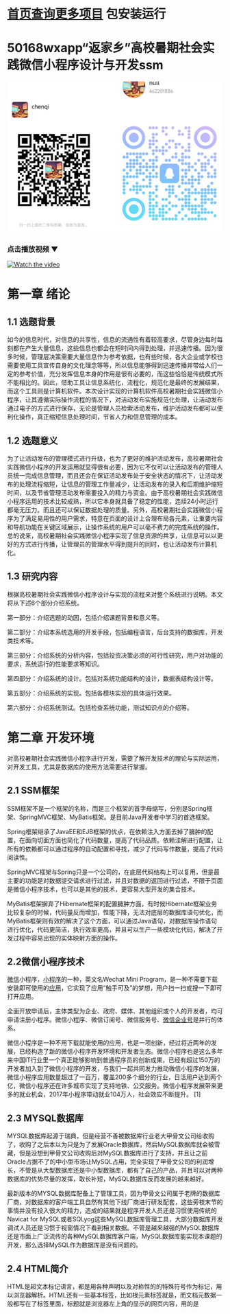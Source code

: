 # [首页查询更多项目](https://github.com/GraduationProject-weixin) 包安装运行


# 50168wxapp“返家乡”高校暑期社会实践微信小程序设计与开发ssm

![picture](https://raw.githubusercontent.com/GraduationProject-springboot/.github/main/img/wx.png)

### 点击播放视频 ▼
[![Watch the video](https://i.sstatic.net/Vp2cE.png)]()


# 第一章 绪论
## 1.1 选题背景
如今的信息时代，对信息的共享性，信息的流通性有着较高要求，尽管身边每时每刻都在产生大量信息，这些信息也都会在短时间内得到处理，并迅速传播。因为很多时候，管理层决策需要大量信息作为参考依据，也有些时候，各大企业或学校也需要使用工具宣传自身的文化理念等等，所以信息能够得到迅速传播并带给人们一定的参考价值，充分发挥信息本身的作用是很有必要的，而这些恰恰是传统模式所不能相比的。因此，借助工具让信息系统化，流程化，规范化是最终的发展结果，而这个工具则是计算机软件。本次设计实现的计算机软件高校暑期社会实践微信小程序，让其遵循实际操作流程的情况下，对活动发布实施规范化处理，让活动发布通过电子的方式进行保存，无论是管理人员检索活动发布，维护活动发布都可以便利化操作，真正缩短信息处理时间，节省人力和信息管理的成本。
## 1.2 选题意义
为了让活动发布的管理模式进行升级，也为了更好的维护活动发布，高校暑期社会实践微信小程序的开发运用就显得很有必要，因为它不仅可以让活动发布的管理人员统一完成信息管理，而且还会在保证活动发布处于安全状态的情况下，让活动发布的处理流程缩短，让信息的管理工作量减少，让活动发布的录入和后期维护缩短时间，以及节省管理活动发布需要投入的精力与资金。由于高校暑期社会实践微信小程序运用的技术比较成熟，所以它本身就具备了稳定的性能，连续24小时运行都毫无压力。而且还可以保证数据处理的质量。另外，高校暑期社会实践微信小程序为了满足易用性的用户需求，特意在页面的设计上合理布局各元素，让重要内容和导航功能在关键区域展示，让操作系统的用户可以毫不费力的完成系统的操作。总的说来，高校暑期社会实践微信小程序实现了信息资源的共享，让信息可以以更好的方式进行传播，让管理员的管理水平得到提升的同时，也让活动发布计算机化。
## 1.3 研究内容
根据高校暑期社会实践微信小程序设计与实现的流程来对整个系统进行说明。本文将从下述6个部分介绍系统。

第一部分：介绍选题的动因，包括介绍课题背景和意义等。

第二部分：介绍本系统选用的开发手段，包括编程语言，后台支持的数据库，开发类技术等。

第三部分：介绍系统的分析内容，包括投资决策必须的可行性研究，用户对功能的要求，系统运行的性能要求等知识。

第四部分：介绍系统的设计。包括对系统功能结构的设计，数据表结构设计等。

第五部分：介绍系统的实现。包括各模块实现的具体运行效果。

第六部分：介绍系统测试。包括检查系统功能，测试知识点的介绍等。
# 第二章 开发环境
对高校暑期社会实践微信小程序进行开发，需要了解开发技术的理论与实际运用，对开发工具，尤其是数据库的使用方法需要进行掌握。
## 2.1 SSM框架
SSM框架不是一个框架的名称，而是三个框架的首字母缩写，分别是Spring框架、SpringMVC框架、MyBatis框架。是目前Java开发者中学习的首选框架。

Spring框架继承了JavaEE和EJB框架的优点，在依赖注入方面去掉了臃肿的配置，在面向切面方面也简化了代码数量，提高了代码品质。依赖注解进行配置，让所有的依赖都可以通过程序的自动配置和寻找，减少了代码写作数量，提高了代码阅读性。

SpringMVC框架与Spring只是一个公司的，在底层代码结构上可以复用，但是最主要的功能是对数据提交请求进行过滤，并且对数据的返回进行过滤，不限于页面是微信小程序技术，也可以是其他的技术，更容易大型开发的集合技术。

MyBatis框架摒弃了Hibernate框架的配置臃肿方面，有时候Hibernate框架业务比较复杂的时候，代码量反而增加，性能下降，无法对底层的数据库语句优化，而MyBatis框架则有效的解决了这个方面，可以通过Java语句，对数据库操作语句进行优化，代码更简洁，执行效率更高，并且可以生产一些模块化代码，解决了开发过程中容易出现的实体映射方面的操作。
## 2.2微信小程序技术
[微信](https://baike.baidu.com/item/%E5%BE%AE%E4%BF%A1/3905974)小程序，[小程序](https://baike.baidu.com/item/%E5%B0%8F%E7%A8%8B%E5%BA%8F)的一种，英文名Wechat Mini Program，是一种不需要下载安装即可使用的[应用](https://baike.baidu.com/item/%E5%BA%94%E7%94%A8)，它实现了应用“触手可及”的梦想，用户扫一扫或搜一下即可打开应用。

全面开放申请后，主体类型为企业、政府、媒体、其他组织或个人的开发者，均可申请注册小程序。微信小程序、微信订阅号、微信服务号、[微信企业号](https://baike.baidu.com/item/%E5%BE%AE%E4%BF%A1%E4%BC%81%E4%B8%9A%E5%8F%B7/14691335)是并行的体系。

微信小程序是一种不用下载就能使用的应用，也是一项创新，经过将近两年的发展，已经构造了新的微信小程序开发环境和开发者生态。微信小程序也是这么多年来中国IT行业里一个真正能够影响到普通程序员的创新成果，已经有超过150万的开发者加入到了微信小程序的开发，与我们一起共同发力推动微信小程序的发展，微信小程序应用数量超过了一百万，覆盖200多个细分的行业，日活用户达到两个亿，微信小程序还在许多城市实现了支持地铁、公交服务。微信小程序发展带来更多的就业机会，2017年小程序带动就业104万人，社会效应不断提升。 [1] 
## 2.3 MYSQL数据库
MYSQL数据库起源于瑞典，但是经营不善被数据库行业老大甲骨文公司给收购了，收购了之后本以为只是为了发展Oracle数据库，然后MySQL数据库就会被雪藏，但是没想到甲骨文公司收购后对MySQL数据库进行了支持，并且让之前Oracle占据不了的中小型市场让MySQL占用，完全实现了甲骨文公司的利润增长，不管是从大型数据库还是中小型数据库，都有了自己的产品，并且可以对两种数据库的优势尽量的发挥，取长补短，MySQL数据库反而发展的越来越好。

最新版本的MYSQL数据库配备上了管理工具，因为甲骨文公司属于老牌的数据库厂商，对数据库的客户端工具自然有其他下线厂商进行研发配套，这些旁枝末节的事情并没有投入很大的精力，造成的结果就是程序开发人员还是习惯使用传统的Navicat for MySQL或者SQLyog这些MySQL数据库管理工具，大部分数据库开发调试人员还是习惯于视窗情况下看到相关数据。不管是越来越强的MySQL数据库还是市面上广泛流传的各种MySQL数据库客户端，MySQL数据库能实现本课题的开发，那么选择MySQL作为数据库是没有问题的。

## 2.4 HTML简介
HTML是超文本标记语言，都是用各种声明以及对称性的的特殊符号作为标记，用以浏览器解析。HTML还有一些基本标签，比如根元素标签就是<html>，而文档元数据一般都写在了<head>标签里面，标题就是浏览器左上角的显示的网页内容，用的是<title>标签描述，<body>里是很重要的，描述的是浏览器显示的可见内容，如果想要在浏览器上面显示一些数据，那么肯定是要写在<body>标签里面的。关于定义标题或者换行以及段落，都有对应的标签。基本上各个浏览器都支持调试模式，一般都是用到了键盘上面用F12就可以看到标签形式的代码。

HTML作为一种超文本标记语言，是目前学习网站必须学习的第一门语言，要熟悉里面很多种标记，这种标记就是网页专属标记，只有这样浏览器才能解析相关信息。HTML里面包含了整整一套的标签，各种标签都有自己的功能，并且可以循环嵌套这些标签，比如一个表格里套着两个小小的表格。HTML一般文件名称的后缀都是html作为后缀，文档一般叫做web页面，里面的描述性标记语法被称为代码。
## 2.5 MyEclipse开发工具
MyEclipse是功能最全面的Java IDE。Java语言发展至今，已经与好多语言相互配合，并且各种语法都不一样，实现的效果不一样，造成现在的程序开发人员需要学习很多种语言，出现问题就解决问题，这是各种新的工具产生的一些动力。刚开始的Java需要自己安装开发环境和运行环境，然后手动新建文本，一句话一句话的进行编写，这样的功底需要极其的扎实，效率也是相当的低下，所以各种文本编辑工具就开始像雨后春笋一样的冒了出来，经过互联网的传播，大家使用后经过口碑，自然优胜略汰，大浪淘沙，到现在为止MyEclipse开发工具已经牢牢地占据了Java开发的半壁江山。MyEclipse的立足就是为了企业人员用的，企业开发讲究效率，不可能让所有的开发人员来了从电脑安装软件先开始，配置环境又需要花费太久的时间，MyEclipse就解决了这样的烦恼，只要安装了软件，各种Java程序都可以进行开发，可以对各种语法自动的进行检测，有效的提示细节处错误，并且可以在写作上面让对一些整段代码的移动复制都很便利，应用部署也是一键到位。

# 第三章 系统分析
提前通过各种渠道，比如图书馆，电脑上的网站等渠道获取跟本系统有关联的资料，同时设计调查问卷，让系统的使用者参与调查，了解其对系统的需求，然后进行系统的分析，确定本系统的开发可行性，确定本系统的功能等内容。
## 3.1可行性分析
这部分内容主要从开发的角度和运行使用的角度等层面研究系统，确定是否投资系统，为进一步开展工作提供理论依据。
### 3.1.1技术可行性
本系统采用的技术和开发类语言都具备丰厚的理论基础，同时这些开发技术和开发语言在市面上都得到了广泛运用，很多功能实现的源码都以模块化的方式通过网络进行了公开，所以本系统可以参考这些代码实现功能。因此，系统开发技术可行。
### 3.1.2操作可行性
高校暑期社会实践微信小程序根据用户阅读习惯对系统内容进行排版布局，把系统页面中的关键位置用来设置导航条，可以方便用户第一时间找到需要的内容，同时，页面中也会设置一些提示，用于帮助用户操作系统，因此，系统操作可行。
### 3.1.3经济可行性
本系统需要在硬件设备上配置开发环境，就可以开展系统的开发工作。由于本系统并不是商业化程序，所以本人学习用的笔记本，或机房电脑都符合要求。对于开发环境的配置问题，可以通过网络直接下载安装，期间并不收取费用。因此，系统经济可行。

以上就是从技术，操作，经济的层面研究系统，最终确定系统可以开展。

## 3.2系统流程分析
要访问高校暑期社会实践微信小程序，需要符合要求的身份，证明访问者身份的信息就是在登录界面需要填写的信息，其中有用户名，有密码。在登录界面，系统后台也有专门编写的安全验证机制，只有信息匹配的访问者才有资格进入系统。具体流程见下图。如果访问者提供的信息在数据库中没有记录，就表明该访问者没有权限，也就无法享受系统提供的服务。

![](/md/blog.001.png)

图3-1 操作流程图

在高校暑期社会实践微信小程序里面，任何填充的数据都要经过合法性验证，具体流程见下图。只有符合条件的数据才可以保存。

![](/md/blog.002.png)

图3-2 添加信息流程图

经过时间的改变，系统里面的很多数据也需要更新，更新时，同样需要检查更新的数据是否合法，具体流程见下图。只有判断符合要求的数据最终才可以保存。

![](/md/blog.003.png)

图3-3 修改信息流程图

为了避免操作者大意误删数据，任何需要删除的数据，都需要反复确认，具体流程见下图。删除的数据将不会在页面中显示。

![](/md/blog.004.png)

图3-4 删除信息流程图
## 3.3系统性能分析
用户使用系统，一是为了阅读需要的信息；二是为了享受系统提供的服务。因此一个质量较好的系统就更容易让用户频繁使用。而能够反馈系统的质量的信息就是系统的性能。常见的能够表示系统性能的指标有安全性，系统可扩展性，数据完整性等。接下来就对这些指标进行介绍。
### 3.3.1数据完整性
只要是系统中的数据，其长期保存在数据库里面，就要求其具备可靠性。这样才能发挥出数据具备的参考价值。一般来说，为了保证数据信息是准确的，并且可靠的，在数据处理上，包括录入数据，编辑数据等，都要求数据信息是完整登记的。同时，系统中的数据其自身需要具备完整性外，也要求数据之间产生的关系也要具备完整性。另外，在数据库中填充信息时，同样的信息应该以同样的方式出现在不同的表中。对于数据进行完整性定义，也是方便后期对数据的使用和查看。
### 3.3.2系统可扩展性
站在当前用户需求的角度考虑问题具有一定的局限性，由此设计的系统也一样。为了保护开发系统的财产，同时也为了让系统长远立足市场，系统开发人员就需要充分预留系统的空间，让系统在未来的日子里可以扩充功能，并进行更新和升级。这就是系统具备可扩展性的表现。
### 3.3.3系统安全性
系统在投入使用中，用户与系统的交互会产生数据，比如插入数据，编辑数据等操作都会产生数据。而作为系统的后台支持的数据库，主要任务就是保存这些数据。为了不让数据信息被窃取或者泄露，也是为了对系统的安全性进行保证，所以市面上也出现了很多的加密技术，其中MD5单向加密技术在系统中运用得最多。其原因有三点：

第一点，面对任意两段明文，在经过MD5加密处理后，它们的密文不一样；

第二点，面对任意一段明文，进行MD5加密处理后，其密文不变；

第三点，破解MD5加密的数据非常困难；

目前，关于MD5加密技术的代码已经可以从网站上下载，可以直接将模块化的代码在系统中直接引用。一般来说，用户注册的数据还有管理员登录系统使用的数据都是很重要的资源，所以这部分数据常常会经过加密处理，这样也就消除了系统安全上的隐患。
# 第四章 系统设计
设计一个系统不单单是设计系统的页面，可以说系统设计其本质是一个结合了众多设计过程的比较复杂的系统工程。一般来说，在完成系统设计时，需要了解和掌握很多设计的知识，有界面布局技术的知识，页面采用的字体和颜色的运用，还有页面空白的规范使用等，如何将这些元素进行组合，让页面可以直观表达信息内容的同时，也能维持页面整体的美观。
## 4.1 系统设计思想
系统开发必然需要统一设计思想。根据这个设计思想指导系统的开发，可以加快系统开发进程。根据目前用户对高校暑期社会实践微信小程序的需求，确定下述原则即为本系统的设计思想。

（1）实用性：本系统依照用户需求设计功能，遵循用户使用方便的原则，把用户在实际工作中的各个操作细节也充分考虑进来，让使用者在没有系统操作说明书的情况下，也能很容易的完成系统的操作。

（2）先进性：为了让本系统具备高性能，设计时，需要把目前的各种成熟技术加以考虑，比如软件开发技术也要考虑进去，比如计算机技术也需要进行考虑。对于系统结构的选择，本系统将毫不犹豫的选择成熟先进的B/S结构，方便开发的同时，对于后期的维护也提供了便利。

（3）高安全性：设计本系统时，对于一些系统的关键数据要严加看管，比如管理员本人的账号和密码，一定要加密保存在数据库里面。除此以外，也需要充分使用安全措施对用户的共享资源进行保护。

（4）可维护性：设计时，要提前考虑本系统的可维护性，因为一个便于维护的系统在后期产生的维护成本将会大大降低。维护一般包括软硬件的维护还有对于网络的维护等。

（5）可扩展性：重新开发一个新系统相比在原有系统上升级，会花费大量的资金和精力，由此，一个好的系统必定具备良好的可扩展性。在用户需求变动的情况下，可以通过系统的更新和升级来持续满足用户需求，这样的系统就具备了可扩展性。
## 4.2功能结构设计
这部分内容使用结构图这样的工具，显示设计结果，设计的管理员功能见下图。管理员为用户忘记密码时可以重置用户密码，管理活动发布、爱心捐物、优秀事迹、活动宣传、及心得交流，

高校暑期社会实践微信小程序


学生信息管理

优秀事迹管理

心得交流管理

商爱心捐物管理

商活动发布管理

用学生信息修改

用学生信息新增

商活动发布添加 

商活动发布删除

商活动发布修改

商爱心捐物添加

商爱心捐物修改

商爱心捐物删除

商优秀事迹添加

商优秀事迹删改

商优秀事迹删除

商心得交流添加 

商心得交流修改 

商心得交流删除 

新

活动宣传管理

新活动宣传修改

新活动宣传删除

新活动宣传添加


![](/md/blog.005.png)

图4-1 管理员功能结构图

4.3 数据库设计

开发一个系统也需要提前设计数据库。这里的数据库是相关数据的集合，存储在一起的这些数据也是按照一定的组织方式进行的。目前，数据库能够服务于多种应用程序，则是源于它存储方式最佳，具备数据冗余率低的优势。虽然数据库为程序提供信息存储服务，但它与程序之间也可以保持较高的独立性。总而言之，数据库经历了很长一段时间的发展，从最初的不为人知，到现在的人尽皆知，其相关技术也越发成熟，同时也拥有着坚实的理论基础。

4.3.1 数据库概念设计

这部分内容需要借助数据库关系图来完成，也需要使用专门绘制数据库关系图的工具，比如Visio工具就可以设计E-R图（数据库关系图）。设计数据库，也需要按照设计的流程进行，首先还是要根据需求完成实体的确定，分析实体具有的特征，还有对实体间的关联关系进行确定。最后才是使用E-R模型的表示方法，绘制本系统的E-R图。不管是使用亿图软件，还是Visio工具，对于E-R模型的表示符号都一样，通常矩形代表实体，实体间存在的关系用菱形符号表示，实体的属性也就是实体的特征用符号椭圆表示。最后使用直线将矩形，菱形和椭圆等符号连接起来。接下来就开始对本系统的E-R图进行绘制。

（1）下图是活动宣传实体和其具备的属性。

![C:\Users\Administrator\Desktop\img\gaoxiaoshuqishehui\活动宣传.jpg](/md/blog.006.jpeg "C:\Users\Administrator\Desktop\img\gaoxiaoshuqishehui\活动宣传.jpg")
图4.1 活动宣传实体属性图

（2）下图是学生实体和其具备的属性。

![C:\Users\Administrator\Desktop\img\gaoxiaoshuqishehui\学生.jpg](/md/blog.007.jpeg "C:\Users\Administrator\Desktop\img\gaoxiaoshuqishehui\学生.jpg")
图4.2 学生实体属性图

（3）下图是字典表实体和其具备的属性。

![C:\Users\Administrator\Desktop\img\gaoxiaoshuqishehui\字典表.jpg](/md/blog.008.jpeg "C:\Users\Administrator\Desktop\img\gaoxiaoshuqishehui\字典表.jpg")
图4.3 字典表实体属性图

（4）下图是活动发布实体和其具备的属性。

![C:\Users\Administrator\Desktop\img\gaoxiaoshuqishehui\活动发布.jpg](/md/blog.009.jpeg "C:\Users\Administrator\Desktop\img\gaoxiaoshuqishehui\活动发布.jpg")
图4.4 活动发布实体属性图

（5）下图是爱心捐物实体和其具备的属性。

![C:\Users\Administrator\Desktop\img\gaoxiaoshuqishehui\爱心捐物.jpg](/md/blog.010.jpeg "C:\Users\Administrator\Desktop\img\gaoxiaoshuqishehui\爱心捐物.jpg")
图4.5 爱心捐物实体属性图

（6）下图是心得交流实体和其具备的属性。

![C:\Users\Administrator\Desktop\img\gaoxiaoshuqishehui\心得交流.jpg](/md/blog.011.jpeg "C:\Users\Administrator\Desktop\img\gaoxiaoshuqishehui\心得交流.jpg")
图4.6 心得交流实体属性图

（7）下图是活动报名实体和其具备的属性。

![C:\Users\Administrator\Desktop\img\gaoxiaoshuqishehui\活动报名.jpg](/md/blog.012.jpeg "C:\Users\Administrator\Desktop\img\gaoxiaoshuqishehui\活动报名.jpg")
图4.7 活动报名实体属性图

（8）下图是用户表实体和其具备的属性。

![C:\Users\Administrator\Desktop\img\gaoxiaoshuqishehui\用户表.jpg](/md/blog.013.jpeg "C:\Users\Administrator\Desktop\img\gaoxiaoshuqishehui\用户表.jpg")
图4.8 用户表实体属性图

（9）下图是优秀事迹栏目实体和其具备的属性。

![C:\Users\Administrator\Desktop\img\gaoxiaoshuqishehui\优秀事迹栏目.jpg](/md/blog.014.jpeg "C:\Users\Administrator\Desktop\img\gaoxiaoshuqishehui\优秀事迹栏目.jpg")
图4.9 优秀事迹栏目实体属性图

### 4.3.1 数据库表结构
很多时候，在进行数据表的存储结构的设计时，都会遇到一些困扰，比如每张数据表如何命名，如何设计每张数据表里面的字段，如何为各个字段进行命名，以及如何设置字段的取值范围等信息。很多初学者，在进行表结构设计时，无论是对表进行命名，还是对字段进行命名，都是采用中文的方式，导致在编码阶段，在对数据进行操作时，总是报错，影响编码人员的开发速度，而且一旦数据表结构建立之后，后期进行修改也比较麻烦。因为设计数据表的结构，就意味着程序中需要长期保存的数据都是根据这样的结构进行保存的，在后面的使用中，无论是程序数据往数据表中写入，还是需要编辑或删除数据，都是按照这个规则进行。如此说来，设计数据库也是非常重要的任务，它关系到后面程序的开发，也关系到程序的运行使用。

通常在设计数据表结构时，会把前面设计的E-R图进行表结构的转化。把实体用来代表数据表，把其属性，也就是椭圆形代表的内容用来表示数据表中的字段，然后根据程序对于数据的存储要求，设计字段的类型和长度。比如用户的年龄可以用int（整数型），设置其长度为4或者6等。总之，数据表结构一旦建立，就可以往里面填充数据了。

表4.1字典表表

|序号|列名|数据类型|说明|允许空|
| :-: | :-: | :-: | :-: | :-: |
|1|Id|Int|id|否|
|2|dic\_code|String|字段|是|
|3|dic\_name|String|字段名|是|
|4|code\_index|Integer|编码|是|
|5|index\_name|String|编码名字|是|
|6|super\_id|Integer|父字段id|是|
|7|beizhu|String|备注|是|
|8|create\_time|Date|创建时间|是|
表4.2心得交流表

|序号|列名|数据类型|说明|允许空|
| :-: | :-: | :-: | :-: | :-: |
|1|Id|Int|id|否|
|2|forum\_name|String|帖子标题|是|
|3|xuesheng\_id|Integer|学生|是|
|4|users\_id|Integer|管理员|是|
|5|forum\_content|String|发布内容|是|
|6|super\_ids|Integer|父id|是|
|7|forum\_state\_types|Integer|帖子状态|是|
|8|insert\_time|Date|发帖时间|是|
|9|update\_time|Date|修改时间|是|
|10|create\_time|Date|创建时间|是|
表4.3活动报名表

|序号|列名|数据类型|说明|允许空|
| :-: | :-: | :-: | :-: | :-: |
|1|Id|Int|id|否|
|2|huodongfabu\_id|Integer|活动|是|
|3|xuesheng\_id|Integer|学生|是|
|4|huodongbaoming\_xingqu|String|兴趣爱好|是|
|5|huodongbaoming\_yixiang|String|意向岗位|是|
|6|huodongbaoming\_yesno\_types|Integer|审核结果|是|
|7|create\_time|Date|创建时间|是|
表4.4活动发布表

|序号|列名|数据类型|说明|允许空|
| :-: | :-: | :-: | :-: | :-: |
|1|Id|Int|id|否|
|2|huodongfabu\_name|String|活动标题|是|
|3|huodongfabu\_types|Integer|活动类型|是|
|4|huodongfabu\_photo|String|活动封面|是|
|5|huodongfabu\_content|String|活动详情|是|
|6|create\_time|Date|创建时间|是|
表4.5爱心捐物表

|序号|列名|数据类型|说明|允许空|
| :-: | :-: | :-: | :-: | :-: |
|1|Id|Int|id|否|
|2|juanzheng\_name|String|物品名称|是|
|3|juanzheng\_types|Integer|物品类型|是|
|4|juanzheng\_photo|String|物品图片|是|
|5|juanzheng\_content|String|物品详情|是|
|6|create\_time|Date|创建时间|是|
表4.6活动宣传表

|序号|列名|数据类型|说明|允许空|
| :-: | :-: | :-: | :-: | :-: |
|1|Id|Int|id|否|
|2|news\_name|String|活动宣传标题|是|
|3|news\_types|Integer|活动宣传类型|是|
|4|news\_photo|String|活动宣传图片|是|
|5|insert\_time|Date|活动宣传时间|是|
|6|news\_content|String|活动宣传详情|是|
|7|create\_time|Date|创建时间|是|
表4.7学生表

|序号|列名|数据类型|说明|允许空|
| :-: | :-: | :-: | :-: | :-: |
|1|Id|Int|id|否|
|2|xuesheng\_name|String|学生姓名|是|
|3|xuesheng\_id\_number|String|身份证号|是|
|4|xuesheng\_phone|String|手机号|是|
|5|xuesheng\_nianji|String|年级|是|
|6|xuesheng\_photo|String|照片|是|
|7|create\_time|Date|创建时间|是|
表4.8优秀事迹栏目表

|序号|列名|数据类型|说明|允许空|
| :-: | :-: | :-: | :-: | :-: |
|1|Id|Int|id|否|
|2|youxiushiji\_name|String|标题|是|
|3|youxiushiji\_renwu|String|相关人物|是|
|4|youxiushiji\_types|Integer|事迹类型|是|
|5|youxiushiji\_photo|String|图片|是|
|6|youxiushiji\_content|String|详情|是|
|7|create\_time|Date|创建时间|是|
表4.9用户表表

|序号|列名|数据类型|说明|允许空|
| :-: | :-: | :-: | :-: | :-: |
|1|Id|Int|id|否|
|2|role|String|角色|是|
|3|addtime|Date|新增时间|是|


#
# 第五章 系统实现
前面做的所有工作，都是为了给系统实现做准备。在系统实现期间，需要根据设计方案执行，通过运用编码技术实现一个可以处理事务的系统。
### 5.1学生信息管理
如图5.1显示的就是学生信息管理页面，此页面提供给管理员的功能有：学生信息的查询管理，可以删除学生信息、修改学生信息、新增学生信息，

还进行了对用户名称的模糊查询的条件

![](/md/blog.015.png)

、![](/md/blog.016.png)

图5.1 学生信息管理页面
### 5.2 活动发布管理
如图5.2显示的就是活动发布管理页面，此页面提供给管理员的功能有：查看已发布的活动发布数据，修改活动发布，活动发布作废，即可删除，还进行了对活动发布名称的模糊查询 活动发布信息的类型查询等等一些条件。

![](/md/blog.017.png)

![](/md/blog.018.png)

图5.2 活动发布管理页面
### 5.3心得交流管理
如图5.3显示的就是心得交流管理页面，此页面提供给管理员的功能有：根据心得交流进行条件查询，还可以对心得交流进行新增、修改、查询操作等等。

![](/md/blog.019.png)

![](/md/blog.020.png)

图5.3 心得交流管理页面
### 5.1活动宣传管理
如图5.4显示的就是活动宣传管理页面，此页面提供给管理员的功能有：根据活动宣传进行新增、修改、查询操作等等。

![](/md/blog.021.png)

![](/md/blog.022.png)

图5.4 活动宣传管理页面




# 结  论
从设计到制作完成，本系统已经花了三四个月时间，这期间也得到了导师的帮助。不然我不可能在这么短时间完成。高校暑期社会实践微信小程序的开发，是一个运用理论知识来指导实际工作的任务。尽管已经充分把大学期间，从书本上学习的知识运用了进来，但还是发现自身知识的匮乏。不过比较有收获的事情就是，通过本系统的开发，我对计算机软件的开发有了重新的见解，也知道它实现的具体流程，并且自己通过实际操作，不仅重新回顾和补充了以往学习的书本知识，也知道理论和实际操作之间的相互关系，并能够在一定环境下，让理论指导实践。项目能够完成，也代表着我自身开发能力的进步。

项目制作期间，我觉得最关键的环节就是系统的分析和设计，分析系统具备的功能需要多查找同类型系统的资料，并把用户需求进行参考，才可以得出本系统的需求。设计时也是在需求分析的基础上开展，也是对功能的具体细分，同时还有设计保存数据的数据库，不但要创建合适的数据表，也需要认真对表结构进行构思，尤其是表的字段设计，还有表关系的设计也是很关键的设计环节。因为后期的编码都是根据设计文档开展下去的。编码虽然对编程技术的要求较高，但是一些良好的编程习惯也不能忽视，比如注释代码，这样便于后期的程序维护。还有学会如何对变量取名，因为程序里面涉及到的变量有很多，一个方便记忆，又容易与其它变量区分的变量名称是非常有益的，可以节省编码和测试过程的时间。

高校暑期社会实践微信小程序完全根据需求文档设计制作，可以在数据处理上发挥它的优势，而且使用者也能轻松完成对系统的操作。从界面设计的角度来看，高校暑期社会实践微信小程序始终遵循简单大方的原则，让使用者一进入系统界面，不会产生压抑等负面情绪，而是比较愉悦的心情去操作系统。从程序编码的角度来看，本系统设计的结构比较清晰，而且编码的方式也比较规范化，在关键处也都进行了代码注释。从数据存储的角度来看，本系统选用的MySQL数据库，本身比较轻盈，但能短时间完成大量数据的处理，其提供的功能不可小觑。

作为毕设进行制作的高校暑期社会实践微信小程序，其缺陷也是显而易见的，只能说需求文档要求的大致功能都得到实现，但是程序的有些操作逻辑还是比较复杂，并没有进行优化，在今后的时间里，将会继续学习新技术，利用重构的方式设计本系统，使之具备更强的可扩展性，让系统日趋完善。


# 致  谢
大学生活真的很美好，不仅可以学到很多本专业的知识，还能在本校交到兴趣相投的朋友，还有身边授课的老师也都很好，他们虽然扮演着老师的角色，但课堂下却像朋友一样交流相处。所以，在即将毕业的时刻，我又突然很庆幸来到了这里上大学。

在大学里，我觉得自己的知识增加了很多，遇到问题可以想办法去解决，锻炼了我的知识运用能力。看到自己的成长，内心非常激动，同时也想对本校的老师表示感谢。还有对我的大学校园表示感谢，以及对我的舍友和同学表示感谢。

感谢校园的授课老师和指导我毕业的老师，他们把自身所学知识都教给了我们，我们才会获取知识并取得进步，指导我毕业的老师，在我的项目制作，和后期的文档编写阶段，都尽最大努力帮助我，对我遇到的问题，他都耐心告诉我怎么去解决，让我自己在本项目制作中，得到锻炼。我也从指导老师那里学到了很多知识，在此，感谢他的帮助和引导，我才可以在短短几个月时间设计实现我的项目。

陪着我一起努力的还有我的舍友和同学，我们多次面对面交流如何寻找资料，以及一些编程的小技巧等知识，正因为我们互相帮助，才可以节省项目制作的时间，也让我有足够的精力去完善自己制作的项目。

最后，感谢学校提供的读书环境，以及给我学习锻炼的机会。












